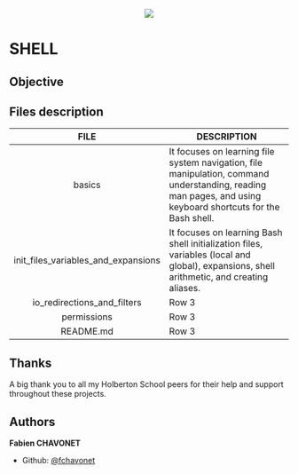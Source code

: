 <p align="center">
  <img src="https://apply.holbertonschool.com/holberton-logo.png">
</p>

# SHELL

## Objective

## Files description

| FILE                                | DESCRIPTION|
| :---------------------------------: | ---------- |
| basics                              | It focuses on learning file system navigation, file manipulation, command understanding, reading man pages, and using keyboard shortcuts for the Bash shell. |
| init_files_variables_and_expansions | It focuses on learning Bash shell initialization files, variables (local and global), expansions, shell arithmetic, and creating aliases.  |
| io_redirections_and_filters | Row 3    |
| permissions | Row 3    |
| README.md | Row 3    |

## Thanks

A big thank you to all my Holberton School peers for their help and support throughout these projects.

## Authors

**Fabien CHAVONET**
- Github: [@fchavonet](https://github.com/fchavonet)

